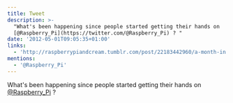 ```yaml
---
title: Tweet
description: >-
  "What's been happening since people started getting their hands on
  [@Raspberry_Pi](https://twitter.com/@Raspberry_Pi) ? "
date: '2012-05-01T09:05:35+01:00'
links:
  - 'http://raspberrypiandcream.tumblr.com/post/22183442960/a-month-in'
mentions:
  - '@Raspberry_Pi'
---
```

What's been happening since people started getting their hands on [@Raspberry_Pi](https://twitter.com/@Raspberry_Pi) ? 
